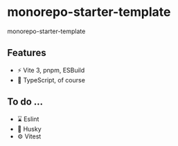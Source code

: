 # monorepo-starter-template
monorepo-starter-template

## Features

  - ⚡ Vite 3, pnpm, ESBuild
  - 🦾 TypeScript, of course

## To do ...

  - ⌛ Eslint
  - 🐶 Husky
  - ⚙️ Vitest